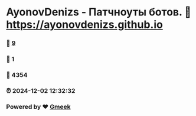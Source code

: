 # AyonovDenizs - Патчноуты ботов. :link: https://ayonovdenizs.github.io 
### :page_facing_up: [9](https://ayonovdenizs.github.io/tag.html) 
### :speech_balloon: 1 
### :hibiscus: 4354 
### :alarm_clock: 2024-12-02 12:32:32 
### Powered by :heart: [Gmeek](https://github.com/Meekdai/Gmeek)
